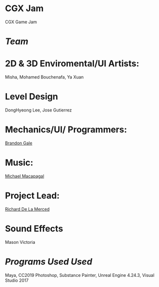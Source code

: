 # CGX Jam
CGX Game Jam

# *Team* 

# 2D & 3D Enviromental/UI Artists:
Misha, Mohamed Bouchenafa, Ya Xuan

# Level Design
DongHyeong Lee, Jose Gutierrez

# Mechanics/UI/ Programmers:
[Brandon Gale](https://brandongale142.wixsite.com/mysite)

# Music:
[Michael Macapagal](https://www.michaelmacapagal.com/)

# Project Lead: 
[Richard De La Merced](https://richarddelamerced.com/)

# Sound Effects
Mason Victoria

# *Programs Used Used*
Maya, CC2019 Photoshop, Substance Painter, Unreal Engine 4.24.3, Visual Studio 2017
